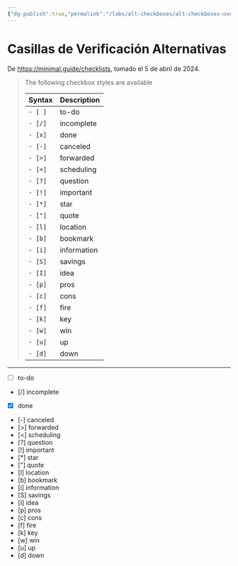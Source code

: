 ```yaml
---
{"dg-publish":true,"permalink":"/labs/alt-checkboxes/alt-checkboxes-overview/","title":"Casillas de Verificación Alternativas","tags":["labs"],"created":"2024-04-05T10:55:37.444-06:00","updated":"2024-04-05T11:29:47.865-06:00"}
---
```



# Casillas de Verificación Alternativas

De https://minimal.guide/checklists, tomado el 5 de abril de 2024.

> The following checkbox styles are available
> 
> | Syntax  | Description |
> | ------- | ----------- |
> | `- [ ]` | to-do       |
> | `- [/]` | incomplete  |
> | `- [x]` | done        |
> | `- [-]` | canceled    |
> | `- [>]` | forwarded   |
> | `- [<]` | scheduling  |
> | `- [?]` | question    |
> | `- [!]` | important   |
> | `- [*]` | star        |
> | `- ["]` | quote       |
> | `- [l]` | location    |
> | `- [b]` | bookmark    |
> | `- [i]` | information |
> | `- [S]` | savings     |
> | `- [I]` | idea        |
> | `- [p]` | pros        |
> | `- [c]` | cons        |
> | `- [f]` | fire        |
> | `- [k]` | key         |
> | `- [w]` | win         |
> | `- [u]` | up          |
> | `- [d]` | down        |

---

 - [ ]   to-do       
 - [/]   incomplete  
 - [x]   done        
 - [-]   canceled    
 - [>]   forwarded   
 - [<]   scheduling  
 - [?]   question    
 - [!]   important   
 - [*]   star        
 - ["]   quote       
 - [l]   location    
 - [b]   bookmark    
 - [i]   information 
 - [S]   savings     
 - [I]   idea        
 - [p]   pros        
 - [c]   cons        
 - [f]   fire        
 - [k]   key         
 - [w]   win         
 - [u]   up          
 - [d]   down        
